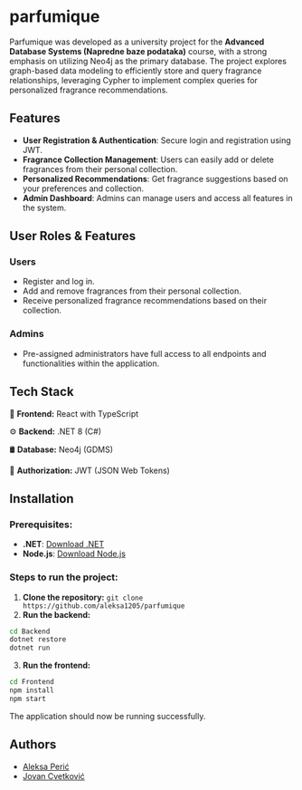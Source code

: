# parfumique
Parfumique was developed as a university project for the **Advanced Database Systems (Napredne baze podataka)** course, with a strong emphasis on utilizing Neo4j as the primary database. The project explores graph-based data modeling to efficiently store and query fragrance relationships, leveraging Cypher to implement complex queries for personalized fragrance recommendations.

## Features
- **User Registration & Authentication**: Secure login and registration using JWT.
- **Fragrance Collection Management**: Users can easily add or delete fragrances from their personal collection.
- **Personalized Recommendations**: Get fragrance suggestions based on your preferences and collection.
- **Admin Dashboard**: Admins can manage users and access all features in the system.

## User Roles & Features
### Users
- Register and log in.
- Add and remove fragrances from their personal collection.
- Receive personalized fragrance recommendations based on their collection.
### Admins
- Pre-assigned administrators have full access to all endpoints and functionalities within the application.

## Tech Stack
🚀 **Frontend:** React with TypeScript

⚙️ **Backend:** .NET 8 (C#)

🛢 **Database:** Neo4j (GDMS)

🔐 **Authorization:** JWT (JSON Web Tokens)

## Installation
### Prerequisites:
- **.NET**: [Download .NET](https://dotnet.microsoft.com/en-us/download)
- **Node.js**: [Download Node.js](https://nodejs.org/en/download)
### Steps to run the project:
1. **Clone the repository:** 
```git clone https://github.com/aleksa1205/parfumique``` 
2. **Run the backend:**
```bash
cd Backend
dotnet restore
dotnet run
```
3. **Run the frontend:**
```bash
cd Frontend
npm install
npm start
```
The application should now be running successfully.

## Authors
- [Aleksa Perić](https://github.com/aleksa1205)
- [Jovan Cvetković](https://github.com/CJovan02)

